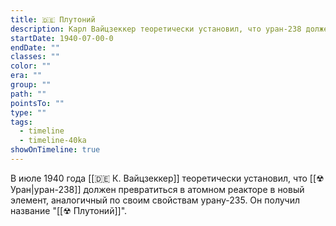 ```yaml
---
title: 🇩🇪 Плутоний
description: Карл Вайцзеккер теоретически установил, что уран-238 должен превратиться в атомном реакторе в новый элемент - плутоний
startDate: 1940-07-00-0
endDate: ""
classes: ""
color: ""
era: ""
group: ""
path: ""
pointsTo: ""
type: ""
tags:
  - timeline
  - timeline-40ka
showOnTimeline: true
---
```


В июле 1940 года [[🇩🇪 К. Вайцзеккер]] теоретически установил, что [[☢ Уран|уран-238]] должен превратиться в атомном реакторе в новый элемент, аналогичный по своим свойствам урану-235. Он получил название "[[☢ Плутоний]]". 
